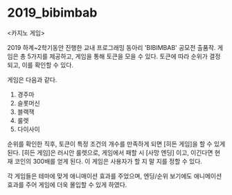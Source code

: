 # 2019_bibimbab

<카지노 게임>

2019 하계~2학기동안 진행한 교내 프로그래밍 동아리 'BIBIMBAB' 공모전 출품작.
게임은 총 5가지를 제공하고, 게임을 통해 토큰을 모을 수 있다.
토큰에 따라 순위가 결정되고, 이를 확인할 수 있다.

게임은 다음과 같다.
1. 경주마
2. 슬롯머신
3. 블랙잭
4. 룰렛
5. 다이사이

순위를 확인한 직후, 토큰이 특정 조건의 개수를 만족하게 되면 [히든 게임]을 할 수 있게 된다.
[히든 게임]은 러시안 룰렛으로, 게임에서 패할 시 [사망 엔딩] 이고, 이긴다면 현재 코인의 300배를 얻게 된다.
이 게임은 사용자가 할 지 말 지를 정할 수 있다.

각 게임들은 테마에 맞게 애니매이션 효과를 주었으며, 엔딩/순위 보기에도 애니메이션 효과를 주어 게임에 더욱 몰입할 수 있게 하였다.
